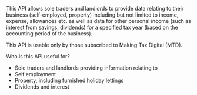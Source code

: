 This API allows sole traders and landlords to provide data relating to their business (self-employed, property) including but not limited to income, expense, allowances etc. as well as data for other personal income (such as interest from savings, dividends) for a specified tax year (based on the accounting period of the business).

This API is usable only by those subscribed to Making Tax Digital (MTD).

Who is this API useful for?

* Sole traders and landlords providing information relating to 
* Self employment
* Property, including furnished holiday lettings
* Dividends and interest
